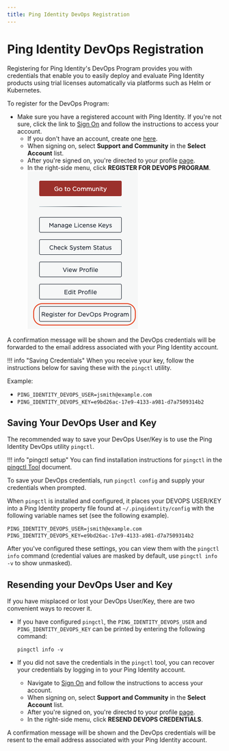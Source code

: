 ```yaml
---
title: Ping Identity DevOps Registration
---
```

# Ping Identity DevOps Registration

Registering for Ping Identity's DevOps Program provides you with credentials that enable you to easily deploy and evaluate Ping Identity products using trial licenses automatically via platforms such as Helm or Kubernetes.

To register for the DevOps Program:

* Make sure you have a registered account with Ping Identity.  If you're not sure, click the link to [Sign On](https://www.pingidentity.com/en/account/sign-on.html) and follow the instructions to access your account.
  * If you don't have an account, create one [here](https://www.pingidentity.com/en/account/register.html).
  * When signing on, select **Support and Community** in the **Select Account** list.
  * After you're signed on, you're directed to your profile [page](https://support.pingidentity.com/s/).
  * In the right-side menu, click **REGISTER FOR DEVOPS PROGRAM**.
  ![Register for DevOps](../images/DEVOPS_REGISTRATION.png)

A confirmation message will be shown and the DevOps credentials will be forwarded to the email address associated with your Ping Identity account.

!!! info "Saving Credentials"
    When you receive your key, follow the instructions below for saving these with the `pingctl` utility.

Example:

* `PING_IDENTITY_DEVOPS_USER=jsmith@example.com`
* `PING_IDENTITY_DEVOPS_KEY=e9bd26ac-17e9-4133-a981-d7a7509314b2`

## Saving Your DevOps User and Key

The recommended way to save your DevOps User/Key is to use the Ping Identity DevOps utility `pingctl`.

!!! info "pingctl setup"
    You can find installation instructions for `pingctl` in the [pingctl Tool](pingctlUtil.md) document.

To save your DevOps credentials, run `pingctl config` and supply your credentials when prompted.

When `pingctl` is installed and configured, it places your DEVOPS USER/KEY into a Ping Identity property file found at
`~/.pingidentity/config`  with the following variable names set (see the following example).

```text
PING_IDENTITY_DEVOPS_USER=jsmith@example.com
PING_IDENTITY_DEVOPS_KEY=e9bd26ac-17e9-4133-a981-d7a7509314b2
```

After you've configured these settings, you can view them with the `pingctl info` command (credential values are masked by default, use `pingctl info -v` to show unmasked).


## Resending your DevOps User and Key

If you have misplaced or lost your DevOps User/Key, there are two convenient ways to recover it.

* If you have configured `pingctl`, the `PING_IDENTITY_DEVOPS_USER` and `PING_IDENTITY_DEVOPS_KEY` can be printed by entering the following command:
    ```text
    pingctl info -v
    ```

* If you did not save the credentials in the `pingctl` tool, you can recover your credentials by logging in to your Ping Identity account.
  * Navigate to [Sign On](https://www.pingidentity.com/en/account/sign-on.html) and follow the instructions to access your account.
  * When signing on, select **Support and Community** in the **Select Account** list.
  * After you're signed on, you're directed to your profile [page](https://support.pingidentity.com/s/).
  * In the right-side menu, click **RESEND DEVOPS CREDENTIALS**.

A confirmation message will be shown and the DevOps credentials will be resent to the email address associated with your Ping Identity account.